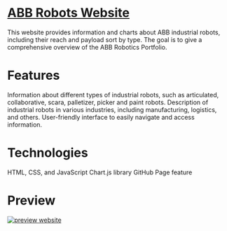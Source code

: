 # [ABB Robots Website](https://flo-abb.github.io/ABB_Robotics_Portfolio/)
This website provides information and charts about ABB industrial robots, including their reach and payload sort by type. The goal is to give a comprehensive overview of the ABB Robotics Portfolio.

# Features
Information about different types of industrial robots, such as articulated, collaborative, scara, palletizer, picker and paint robots.
Description of industrial robots in various industries, including manufacturing, logistics, and others.
User-friendly interface to easily navigate and access information.

# Technologies
HTML, CSS, and JavaScript
Chart.js library
GitHub Page feature

# Preview

[![preview website]([image.jpg](https://raw.githubusercontent.com/FLo-ABB/ABB_Robotics_Portfolio/main/assets/img/preview.png))](https://flo-abb.github.io/ABB_Robotics_Portfolio/)